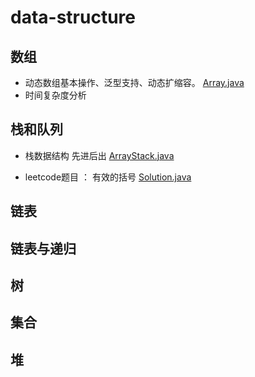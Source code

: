 # data-structure
## 数组
- 动态数组基本操作、泛型支持、动态扩缩容。
[Array.java](src/main/java/com/ganymede/arrays/Array.java)
- 时间复杂度分析

## 栈和队列
- 栈数据结构 先进后出
[ArrayStack.java](src/main/java/com/ganymede/stack/ArrayStack.java)

- leetcode题目 ： 有效的括号 
[Solution.java](src/main/java/com/ganymede/stack/Solution.java)


## 链表


## 链表与递归


## 树


## 集合


## 堆


